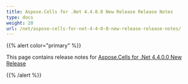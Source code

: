 ```yaml
---
title: Aspose.Cells for .Net 4.4.0.0 New Release Release Notes
type: docs
weight: 20
url: /net/aspose-cells-for-net-4-4-0-0-new-release-release-notes/
---
```


{{% alert color="primary" %}} 

This page contains release notes for [Aspose.Cells for .Net 4.4.0.0 New Release](https://downloads.aspose.com/cells/net/new-releases/aspose.cells-for-.net-4.4.0.0-new-release/)

{{% /alert %}}
